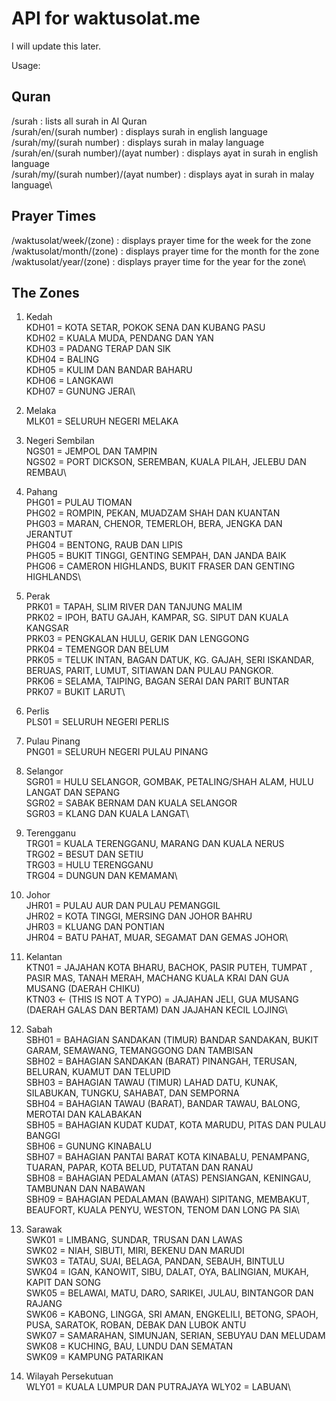 # API for waktusolat.me
I will update this later.

Usage:

## Quran
/surah : lists all surah in Al Quran\
/surah/en/(surah number) : displays surah in english language\
/surah/my/(surah number) : displays surah in malay language\
/surah/en/(surah number)/(ayat number) : displays ayat in surah in english language\
/surah/my/(surah number)/(ayat number) : displays ayat in surah in malay language\
## Prayer Times
/waktusolat/week/(zone) : displays prayer time for the week for the zone\
/waktusolat/month/(zone) : displays prayer time for the month for the zone\
/waktusolat/year/(zone) : displays prayer time for the year for the zone\

## The Zones
1. Kedah\
KDH01 = KOTA SETAR, POKOK SENA DAN KUBANG PASU\
KDH02 = KUALA MUDA, PENDANG DAN YAN\
KDH03 = PADANG TERAP DAN SIK\
KDH04 = BALING\
KDH05 = KULIM DAN BANDAR BAHARU\
KDH06 = LANGKAWI\
KDH07 = GUNUNG JERAI\

2. Melaka\
MLK01 = SELURUH NEGERI MELAKA

3. Negeri Sembilan\
NGS01 = JEMPOL DAN TAMPIN\
NGS02 = PORT DICKSON, SEREMBAN, KUALA PILAH, JELEBU DAN REMBAU\

4. Pahang\
PHG01 = PULAU TIOMAN\
PHG02 = ROMPIN, PEKAN, MUADZAM SHAH DAN KUANTAN\
PHG03 = MARAN, CHENOR, TEMERLOH, BERA, JENGKA DAN JERANTUT\
PHG04 = BENTONG, RAUB DAN LIPIS\
PHG05 = BUKIT TINGGI, GENTING SEMPAH, DAN JANDA BAIK\
PHG06 = CAMERON HIGHLANDS, BUKIT FRASER DAN GENTING HIGHLANDS\

5. Perak\
PRK01 = TAPAH, SLIM RIVER DAN TANJUNG MALIM\
PRK02 = IPOH, BATU GAJAH, KAMPAR, SG. SIPUT DAN KUALA KANGSAR\
PRK03 = PENGKALAN HULU, GERIK DAN LENGGONG\
PRK04 = TEMENGOR DAN BELUM\
PRK05 = TELUK INTAN, BAGAN DATUK, KG. GAJAH, SERI ISKANDAR, BERUAS, PARIT, LUMUT, SITIAWAN DAN PULAU PANGKOR.\
PRK06 = SELAMA, TAIPING, BAGAN SERAI DAN PARIT BUNTAR\
PRK07 = BUKIT LARUT\

6. Perlis\
PLS01 = SELURUH NEGERI PERLIS

7. Pulau Pinang\
PNG01 = SELURUH NEGERI PULAU PINANG

8. Selangor\
SGR01 = HULU SELANGOR, GOMBAK, PETALING/SHAH ALAM, HULU LANGAT DAN SEPANG\
SGR02 = SABAK BERNAM DAN KUALA SELANGOR\
SGR03 = KLANG DAN KUALA LANGAT\

9. Terengganu\
TRG01 = KUALA TERENGGANU, MARANG DAN KUALA NERUS\
TRG02 = BESUT DAN SETIU\
TRG03 = HULU TERENGGANU\
TRG04 = DUNGUN DAN KEMAMAN\

10. Johor\
JHR01 = PULAU AUR DAN PULAU PEMANGGIL\
JHR02 = KOTA TINGGI, MERSING DAN JOHOR BAHRU\
JHR03 = KLUANG DAN PONTIAN\
JHR04 = BATU PAHAT, MUAR, SEGAMAT DAN GEMAS JOHOR\

11. Kelantan\
KTN01 = JAJAHAN KOTA BHARU, BACHOK, PASIR PUTEH, TUMPAT , PASIR MAS, TANAH MERAH, MACHANG KUALA KRAI DAN GUA MUSANG (DAERAH CHIKU)\
KTN03 <- (THIS IS NOT A TYPO) = JAJAHAN JELI, GUA MUSANG (DAERAH GALAS DAN BERTAM) DAN JAJAHAN KECIL LOJING\

12. Sabah\
SBH01 = BAHAGIAN SANDAKAN (TIMUR) BANDAR SANDAKAN, BUKIT GARAM, SEMAWANG, TEMANGGONG DAN TAMBISAN\
SBH02 = BAHAGIAN SANDAKAN (BARAT) PINANGAH, TERUSAN, BELURAN, KUAMUT DAN TELUPID\
SBH03 = BAHAGIAN TAWAU (TIMUR) LAHAD DATU, KUNAK, SILABUKAN, TUNGKU, SAHABAT, DAN SEMPORNA\
SBH04 = BAHAGIAN TAWAU (BARAT), BANDAR TAWAU, BALONG, MEROTAI DAN KALABAKAN\
SBH05 = BAHAGIAN KUDAT KUDAT, KOTA MARUDU, PITAS DAN PULAU BANGGI\
SBH06 = GUNUNG KINABALU\
SBH07 = BAHAGIAN PANTAI BARAT KOTA KINABALU, PENAMPANG, TUARAN, PAPAR, KOTA BELUD, PUTATAN DAN RANAU\
SBH08 = BAHAGIAN PEDALAMAN (ATAS) PENSIANGAN, KENINGAU, TAMBUNAN DAN NABAWAN\
SBH09 = BAHAGIAN PEDALAMAN (BAWAH) SIPITANG, MEMBAKUT, BEAUFORT, KUALA PENYU, WESTON, TENOM DAN LONG PA SIA\

13. Sarawak\
SWK01 = LIMBANG, SUNDAR, TRUSAN DAN LAWAS\
SWK02 = NIAH, SIBUTI, MIRI, BEKENU DAN MARUDI\
SWK03 = TATAU, SUAI, BELAGA, PANDAN, SEBAUH, BINTULU\
SWK04 = IGAN, KANOWIT, SIBU, DALAT, OYA, BALINGIAN, MUKAH, KAPIT DAN SONG\
SWK05 = BELAWAI, MATU, DARO, SARIKEI, JULAU, BINTANGOR DAN RAJANG\
SWK06 = KABONG, LINGGA, SRI AMAN, ENGKELILI, BETONG, SPAOH, PUSA, SARATOK, ROBAN, DEBAK DAN LUBOK ANTU\
SWK07 = SAMARAHAN, SIMUNJAN, SERIAN, SEBUYAU DAN MELUDAM\
SWK08 = KUCHING, BAU, LUNDU DAN SEMATAN\
SWK09 = KAMPUNG PATARIKAN

14. Wilayah Persekutuan\
WLY01 = KUALA LUMPUR DAN PUTRAJAYA WLY02 = LABUAN\
